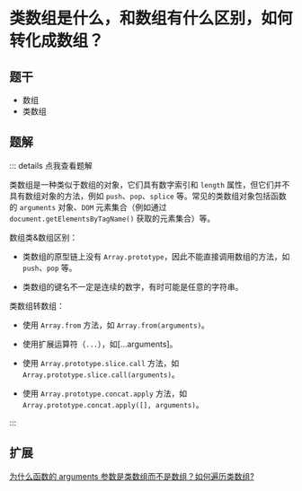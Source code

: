 # 类数组是什么，和数组有什么区别，如何转化成数组？

## 题干

- 数组
- 类数组

## 题解

::: details 点我查看题解

类数组是一种类似于数组的对象，它们具有数字索引和 `length` 属性，但它们并不具有数组对象的方法，例如 `push`、`pop`、`splice` 等。常见的类数组对象包括函数的 `arguments` 对象、`DOM` 元素集合（例如通过 `document.getElementsByTagName()` 获取的元素集合）等。


数组类&数组区别：

- 类数组的原型链上没有 `Array.prototype`，因此不能直接调用数组的方法，如 `push`、`pop` 等。

- 类数组的键名不一定是连续的数字，有时可能是任意的字符串。


类数组转数组：

- 使用 `Array.from` 方法，如 `Array.from(arguments)`。

- 使用扩展运算符（`...`），如[…arguments]。

- 使用 `Array.prototype.slice.call` 方法，如 `Array.prototype.slice.call(arguments)`。

- 使用 `Array.prototype.concat.apply` 方法，如 `Array.prototype.concat.apply([], arguments)`。


:::



## 扩展

[为什么函数的 arguments 参数是类数组而不是数组？如何遍历类数组?](./040050_arguments_is_classarray.md)